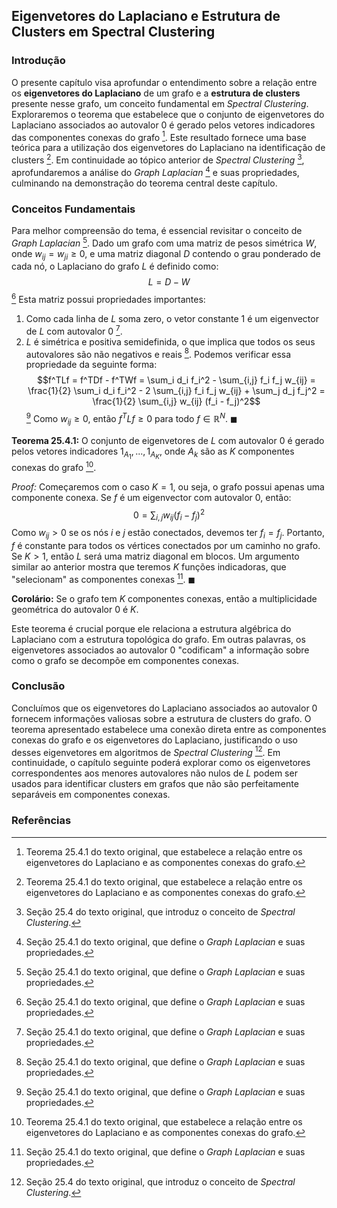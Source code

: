 ## Eigenvetores do Laplaciano e Estrutura de Clusters em Spectral Clustering

### Introdução
O presente capítulo visa aprofundar o entendimento sobre a relação entre os **eigenvetores do Laplaciano** de um grafo e a **estrutura de clusters** presente nesse grafo, um conceito fundamental em *Spectral Clustering*. Exploraremos o teorema que estabelece que o conjunto de eigenvetores do Laplaciano associados ao autovalor 0 é gerado pelos vetores indicadores das componentes conexas do grafo [^theorem25.4.1]. Este resultado fornece uma base teórica para a utilização dos eigenvetores do Laplaciano na identificação de clusters [^theorem25.4.1]. Em continuidade ao tópico anterior de *Spectral Clustering* [^25.4], aprofundaremos a análise do *Graph Laplacian* [^25.4.1] e suas propriedades, culminando na demonstração do teorema central deste capítulo.

### Conceitos Fundamentais
Para melhor compreensão do tema, é essencial revisitar o conceito de *Graph Laplacian* [^25.4.1]. Dado um grafo com uma matriz de pesos simétrica $W$, onde $w_{ij} = w_{ji} \geq 0$, e uma matriz diagonal $D$ contendo o grau ponderado de cada nó, o Laplaciano do grafo $L$ é definido como:
$$L = D - W$$ [^25.4.1]
Esta matriz possui propriedades importantes:
1.  Como cada linha de $L$ soma zero, o vetor constante 1 é um eigenvector de $L$ com autovalor 0 [^25.4.1].
2.  $L$ é simétrica e positiva semidefinida, o que implica que todos os seus autovalores são não negativos e reais [^25.4.1]. Podemos verificar essa propriedade da seguinte forma:
$$f^TLf = f^TDf - f^TWf = \sum_i d_i f_i^2 - \sum_{i,j} f_i f_j w_{ij} = \frac{1}{2} \sum_i d_i f_i^2 - 2 \sum_{i,j} f_i f_j w_{ij} + \sum_j d_j f_j^2 = \frac{1}{2} \sum_{i,j} w_{ij} (f_i - f_j)^2$$ [^25.4.1]
Como $w_{ij} \geq 0$, então $f^TLf \geq 0$ para todo $f \in \mathbb{R}^N$. $\blacksquare$

**Teorema 25.4.1:** O conjunto de eigenvetores de $L$ com autovalor 0 é gerado pelos vetores indicadores $1_{A_1}, ..., 1_{A_K}$, onde $A_k$ são as $K$ componentes conexas do grafo [^theorem25.4.1].

*Proof:*
Começaremos com o caso $K = 1$, ou seja, o grafo possui apenas uma componente conexa. Se $f$ é um eigenvector com autovalor 0, então:
$$0 = \sum_{i,j} w_{ij} (f_i - f_j)^2$$
Como $w_{ij} > 0$ se os nós $i$ e $j$ estão conectados, devemos ter $f_i = f_j$. Portanto, $f$ é constante para todos os vértices conectados por um caminho no grafo. Se $K > 1$, então $L$ será uma matriz diagonal em blocos. Um argumento similar ao anterior mostra que teremos $K$ funções indicadoras, que "selecionam" as componentes conexas [^25.4.1]. $\blacksquare$

**Corolário:** Se o grafo tem $K$ componentes conexas, então a multiplicidade geométrica do autovalor 0 é $K$.

Este teorema é crucial porque ele relaciona a estrutura algébrica do Laplaciano com a estrutura topológica do grafo. Em outras palavras, os eigenvetores associados ao autovalor 0 "codificam" a informação sobre como o grafo se decompõe em componentes conexas.

### Conclusão
Concluímos que os eigenvetores do Laplaciano associados ao autovalor 0 fornecem informações valiosas sobre a estrutura de clusters do grafo. O teorema apresentado estabelece uma conexão direta entre as componentes conexas do grafo e os eigenvetores do Laplaciano, justificando o uso desses eigenvetores em algoritmos de *Spectral Clustering* [^25.4]. Em continuidade, o capítulo seguinte poderá explorar como os eigenvetores correspondentes aos menores autovalores não nulos de *L* podem ser usados para identificar clusters em grafos que não são perfeitamente separáveis em componentes conexas.

### Referências
[^25.4]: Seção 25.4 do texto original, que introduz o conceito de *Spectral Clustering*.
[^25.4.1]: Seção 25.4.1 do texto original, que define o *Graph Laplacian* e suas propriedades.
[^theorem25.4.1]: Teorema 25.4.1 do texto original, que estabelece a relação entre os eigenvetores do Laplaciano e as componentes conexas do grafo.
<!-- END -->